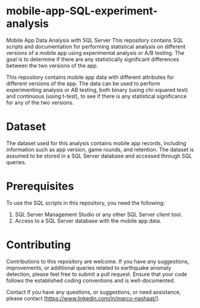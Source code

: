 # mobile-app-SQL-experiment-analysis
Mobile App Data Analysis with SQL Server
This repository contains SQL scripts and documentation for performing statistical analysis on different versions of a mobile app using experimental analysis or A/B testing. The goal is to determine if there are any statistically significant differences between the two versions of the app.

This repository contains mobile app data with different attributes for different versions of the app. The data can be used to perform experimenting analysis or AB testing, both binary (using chi-squared test) and continuous (using t-test), to see if there is any statistical significance for any of the two versions.

# Dataset
The dataset used for this analysis contains mobile app records, including information such as app version, game rounds, and retention. The dataset is assumed to be stored in a SQL Server database and accessed through SQL queries.

# Prerequisites
To use the SQL scripts in this repository, you need the following:
1. SQL Server Management Studio or any other SQL Server client tool.
2. Access to a SQL Server database with the mobile app data.

# Contributing
Contributions to this repository are welcome. If you have any suggestions, improvements, or additional queries related to earthquake anomaly detection, please feel free to submit a pull request. Ensure that your code follows the established coding conventions and is well-documented.

Contact If you have any questions, or suggestions, or need assistance, please contact [https://www.linkedin.com/in/marco-nashaat/].

